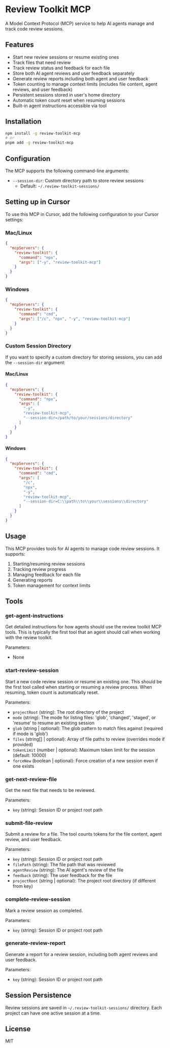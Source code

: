 # Review Toolkit MCP

A Model Context Protocol (MCP) service to help AI agents manage and track code review sessions.

## Features

- Start new review sessions or resume existing ones
- Track files that need review
- Track review status and feedback for each file
- Store both AI agent reviews and user feedback separately
- Generate review reports including both agent and user feedback
- Token counting to manage context limits (includes file content, agent reviews, and user feedback)
- Persistent sessions stored in user's home directory
- Automatic token count reset when resuming sessions
- Built-in agent instructions accessible via tool

## Installation

```bash
npm install -g review-toolkit-mcp
# or
pnpm add -g review-toolkit-mcp
```

## Configuration

The MCP supports the following command-line arguments:

- `--session-dir`: Custom directory path to store review sessions
  - Default: `~/.review-toolkit-sessions/`

## Setting up in Cursor

To use this MCP in Cursor, add the following configuration to your Cursor settings:

### Mac/Linux

```json
{
  "mcpServers": {
    "review-toolkit": {
      "command": "npx",
      "args": ["-y", "review-toolkit-mcp"]
    }
  }
}
```

### Windows

```json
{
  "mcpServers": {
    "review-toolkit": {
      "command": "cmd",
      "args": ["/c", "npx", "-y", "review-toolkit-mcp"]
    }
  }
}
```

### Custom Session Directory

If you want to specify a custom directory for storing sessions, you can add the `--session-dir` argument:

#### Mac/Linux

```json
{
  "mcpServers": {
    "review-toolkit": {
      "command": "npx",
      "args": [
        "-y",
        "review-toolkit-mcp",
        "--session-dir=/path/to/your/sessions/directory"
      ]
    }
  }
}
```

#### Windows

```json
{
  "mcpServers": {
    "review-toolkit": {
      "command": "cmd",
      "args": [
        "/c",
        "npx",
        "-y",
        "review-toolkit-mcp",
        "--session-dir=C:\\path\\to\\your\\sessions\\directory"
      ]
    }
  }
}
```

## Usage

This MCP provides tools for AI agents to manage code review sessions. It supports:

1. Starting/resuming review sessions
2. Tracking review progress
3. Managing feedback for each file
4. Generating reports
5. Token management for context limits

## Tools

### get-agent-instructions

Get detailed instructions for how agents should use the review toolkit MCP tools. This is typically the first tool that an agent should call when working with the review toolkit.

Parameters:

- None

### start-review-session

Start a new code review session or resume an existing one. This should be the first tool called when starting or resuming a review process. When resuming, token count is automatically reset.

Parameters:

- `projectRoot` (string): The root directory of the project
- `mode` (string): The mode for listing files: 'glob', 'changed', 'staged', or 'resume' to resume an existing session
- `glob` (string | optional): The glob pattern to match files against (required if mode is 'glob')
- `files` (string[] | optional): Array of file paths to review (overrides mode if provided)
- `tokenLimit` (number | optional): Maximum token limit for the session (default: 10000)
- `forceNew` (boolean | optional): Force creation of a new session even if one exists

### get-next-review-file

Get the next file that needs to be reviewed.

Parameters:

- `key` (string): Session ID or project root path

### submit-file-review

Submit a review for a file. The tool counts tokens for the file content, agent review, and user feedback.

Parameters:

- `key` (string): Session ID or project root path
- `filePath` (string): The file path that was reviewed
- `agentReview` (string): The AI agent's review of the file
- `feedback` (string): The user feedback for the file
- `projectRoot` (string | optional): The project root directory (if different from key)

### complete-review-session

Mark a review session as completed.

Parameters:

- `key` (string): Session ID or project root path

### generate-review-report

Generate a report for a review session, including both agent reviews and user feedback.

Parameters:

- `key` (string): Session ID or project root path

## Session Persistence

Review sessions are saved in `~/.review-toolkit-sessions/` directory. Each project can have one active session at a time.

## License

MIT
